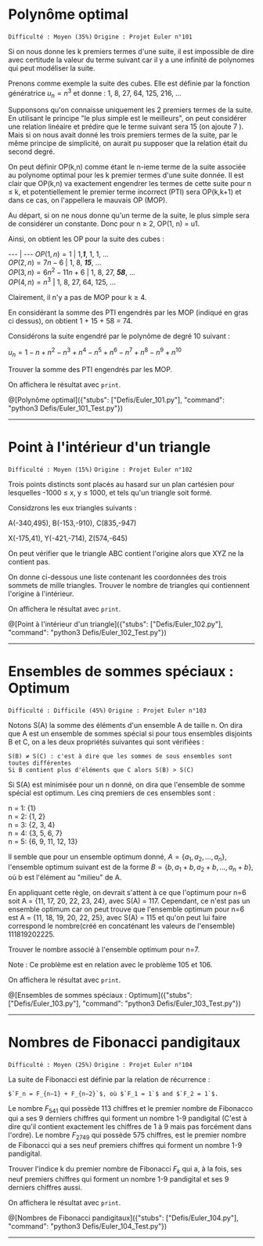 # Polynôme optimal
`Difficulté : Moyen (35%)`
`Origine : Projet Euler n°101`

Si on nous donne les k premiers termes d'une suite, il est impossible de dire avec certitude la valeur du terme suivant car il y a une infinité de polynomes qui peut modéliser la suite.

Prenons comme exemple la suite des cubes. Elle est définie par la fonction génératrice  $`u_n=n^3`$ et donne :  1, 8, 27, 64, 125, 216, ...

Supponsons qu'on connaisse uniquement les 2 premiers termes de la suite. En utilisant le principe "le plus simple est le meilleurs", on peut considérer une relation linéaire et prédire que le terme suivant sera 15 (on ajoute 7 ). Mais si on nous avait donné les trois premiers termes de la suite, par le même principe de simplicité, on aurait pu supposer que la relation était du second degré.

On peut définir OP(k,n) comme étant le n-ieme terme de la suite associée au polynome optimal pour les k premier termes d'une suite donnée. Il est clair que OP(k,n) va exactement engendrer les termes de cette suite pour n ≤ k, et potentiellement le premier terme incorrect (PTI) sera OP(k,k+1) et dans ce cas, on l'appellera le mauvais OP (MOP).

Au départ, si on ne nous donne qu'un terme de la suite, le plus simple sera de considérer un constante. Donc pour n ≥ 2, OP(1, n) = u1.

Ainsi, on obtient les OP pour la suite des cubes :

 --- | ---
$`OP(1, n) = 1`$ |  1,***1***, 1, 1, ...  
$`OP(2, n) = 7n−6`$ | 1, 8, ***15***, ...  
$`OP(3, n) = 6n^2−11n+6`$ |	1, 8, 27, ***58***, ...  
$`OP(4, n) = n^3`$ | 1, 8, 27, 64, 125, ...  

Clairement, il n'y a pas de MOP pour k ≥ 4.

En considérant la somme des PTI engendrés par les MOP (indiqué en gras ci dessus), on obtient 1 + 15 + 58 = 74.

Considérons la suite engendré par le polynôme de degré 10 suivant :

$`u_n = 1 − n + n^2 − n^3 + n^4 − n^5 + n^6 − n^7 + n^8 − n^9 + n^{10}`$

Trouver la somme des PTI engendrés par les MOP.

On affichera le résultat avec `print`.

@[Polynôme optimal]({"stubs": ["Defis/Euler_101.py"], "command": "python3 Defis/Euler_101_Test.py"})

---

# Point à l'intérieur d'un triangle
`Difficulté : Moyen (15%)`
`Origine : Projet Euler n°102`

Trois points distincts sont placés au hasard sur un plan cartésien pour lesquelles -1000 ≤ x, y ≤ 1000, et tels qu'un triangle soit formé.

Considzrons les eux triangles suivants :

A(-340,495), B(-153,-910), C(835,-947)  

X(-175,41), Y(-421,-714), Z(574,-645)  

On peut vérifier que le triangle ABC contient l'origine alors que XYZ ne la contient pas.

On donne ci-dessous une liste contenant les coordonnées des trois sommets de mille triangles. Trouver le nombre de triangles qui contiennent l'origine à l'intérieur.

On affichera le résultat avec `print`.

@[Point à l'intérieur d'un triangle]({"stubs": ["Defis/Euler_102.py"], "command": "python3 Defis/Euler_102_Test.py"})

---

# Ensembles de sommes spéciaux : Optimum
`Difficulté : Difficile (45%)`
`Origine : Projet Euler n°103`

Notons S(A) la somme des éléments d'un ensemble A de taille n. On dira que A est un ensemble de sommes spécial si pour tous ensembles disjoints B et C, on a les deux propriétés suivantes qui sont vérifiées :

    S(B) ≠ S(C) : c'est à dire que les sommes de sous ensembles sont toutes différentes
    Si B contient plus d'éléments que C alors S(B) > S(C)

Si S(A) est minimisée pour un n donné, on dira que l'ensemble de somme spécial est optimum. Les cinq premiers de ces ensembles sont :

n = 1: {1}  
n = 2: {1, 2}  
n = 3: {2, 3, 4}  
n = 4: {3, 5, 6, 7}  
n = 5: {6, 9, 11, 12, 13}  

Il semble que pour un ensemble optimum donné, $`A = \{a_1, a_2, ... , a_n\}`$, l'ensemble optimum  suivant est de la forme $`B= \{b, a_1+b, a_2+b, ... ,a_n+b\}`$, où b est l'élément au "milieu" de A.

En appliquant cette règle, on devrait s'attent à ce que l'optimum pour n=6 soit A = {11, 17, 20, 22, 23, 24}, avec S(A) = 117. Cependant, ce n'est pas un ensemble optimum car on peut trouve que l'ensemble optimum pour n=6 est A = {11, 18, 19, 20, 22, 25}, avec S(A) = 115 et qu'on peut lui faire correspond le nombre(créé en concaténant les valeurs de l'ensemble) 111819202225.

Trouver le nombre associé à l'ensemble optimum pour n=7.

Note : Ce problème est en relation avec le problème 105 et 106.

On affichera le résultat avec `print`.

@[Ensembles de sommes spéciaux : Optimum]({"stubs": ["Defis/Euler_103.py"], "command": "python3 Defis/Euler_103_Test.py"})

---

# Nombres de Fibonacci pandigitaux
`Difficulté : Moyen (25%)`
`Origine : Projet Euler n°104`

La suite de Fibonacci est définie par la relation de récurrence :

    $`F_n = F_{n−1} + F_{n−2}`$, où $`F_1 = 1`$ and $`F_2 = 1`$.
    
Le nombre $`F_{541}`$ qui possède 113 chiffres et le premier nombre de Fibonacco qui a ses 9 derniers chiffres qui forment un nombre 1-9 pandigital (C'est à dire qu'il contient exactement les chiffres de 1 à 9 mais pas forcément dans l'ordre). Le nombre $`F_{2749}`$ qui possède 575 chiffres, est le premier nombre de Fibonacci qui a ses neuf premiers chiffres qui forment un nombre 1-9 pandigital.

Trouver l'indice k du premier nombre de Fibonacci $`F_k`$ qui a, à la fois, ses neuf premiers chiffres qui forment un nombre 1-9 pandigital et ses 9 derniers chiffres aussi.

On affichera le résultat avec `print`.

@[Nombres de Fibonacci pandigitaux]({"stubs": ["Defis/Euler_104.py"], "command": "python3 Defis/Euler_104_Test.py"})

---
